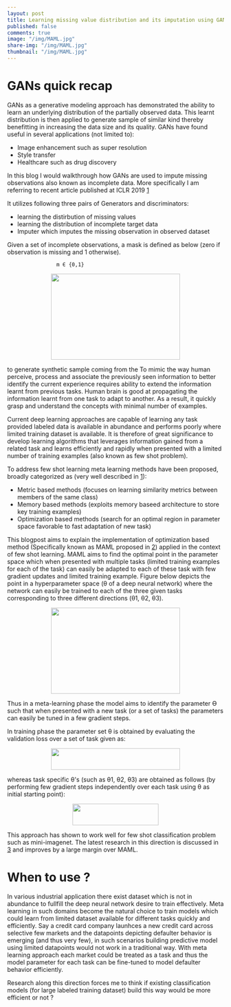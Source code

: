 ```yaml
---
layout: post
title: Learning missing value distribution and its imputation using GANs
published: false
comments: true
image: "/img/MAML.jpg"
share-img: "/img/MAML.jpg"
thumbnail: "/img/MAML.jpg"
---
```


# GANs quick recap

GANs as a generative modeling approach has demonstrated the ability to learn an underlying distribution of the partially observed data. This learnt distribution is then applied to generate sample of similar kind thereby benefitting in increasing the data size and its quality. GANs have found useful in several applications (not limited to):
  * Image enhancement such as super resolution
  * Style transfer
  * Healthcare such as drug discovery

In this blog I would walkthrough how GANs are used to impute missing observations also known as incomplete data. More specifically I am referring to recent article published at ICLR 2019 [1](https://openreview.net/pdf?id=S1lDV3RcKm)

It utilizes following three pairs of Generators and discriminators:
   * learning the distirbution of missing values
   * learning the distribution of incomplete target data
   * Imputer which imputes the missing observation in observed dataset

Given a set of incomplete observations, a mask is defined as below (zero if observation is missing and 1 otherwise).

                    m Є {0,1}
                   
<p align="center"> <img src="https://ai-how.github.io/img/20190120_181402.png" width="300" height="200" /> </p>


to generate synthetic sample coming from the To mimic the way human perceive, process and associate the previously seen information to better identify the current experience requires ability to extend the information learnt from previous tasks. Human brain is good at propagating the information learnt from one task to adapt to another. As a result, it quickly grasp and understand the concepts with minimal number of examples.

Current deep learning approaches are capable of learning any task provided labeled data is available in abundance and performs poorly where limited training dataset is available. It is therefore of great significance to develop learning algorithms that leverages information gained from a related task and learns efficiently and rapidly when presented with a limited number of training examples (also known as few shot problem).

To address few shot learning meta learning methods have been proposed, broadly categorized as (very well described in [1](https://arxiv.org/pdf/1807.05960.pdf)):

* Metric based methods (focuses on learning similarity metrics between members of the same class)
* Memory based methods (exploits memory baseed architecture to store key training examples)
* Optimization based methods (search for an optimal region in parameter space favorable to fast adaptation of new task)

This blogpost aims to explain the implementation of optimization based method (Specifically known as MAML proposed in [2](https://arxiv.org/pdf/1703.03400.pdf)) applied in the context of few shot learning. MAML aims to find the optimal point in the parameter space which when presented with multiple tasks (limited training examples for each of the task) can easily be adapted to each of these task with few gradient updates and limited training example. Figure below depicts the point in a hyperparameter space (θ of a deep neural network) where the network can easily be trained to each of the three given tasks corresponding to three different directions (θ1, θ2, θ3).

<p align="center"> <img src="https://ai-how.github.io/img/MAML.jpg" width="300" height="200" /> </p>

Thus in a meta-learning phase the model aims to identify the parameter Ɵ such that when presented with a new task (or a set of tasks) the parameters can easily be tuned in a few gradient steps.

In training phase the parameter set θ is obtained by evaluating the validation loss over a set of task given as:

<p align="center"> <img src="https://ai-how.github.io/img/theta.jpg" width="300" height="50" /> </p>

whereas task specific θ's (such as θ1, θ2, θ3) are obtained as follows (by performing few gradient steps independently over each task using θ as initial starting point):

<p align="center"> <img src="https://ai-how.github.io/img/thetadash.jpg" width="200" height="50" /> </p>

This approach has shown to work well for few shot classification problem such as mini-imagenet. The latest research in this direction is discussed in [3](https://arxiv.org/pdf/1807.05960.pdf) and improves by a large margin over MAML.

# When to use ?

In various industrial application there exist dataset which is not in abundance to fullfill the deep neural network desire to train effectively. Meta learning in such domains become the natural choice to train models which could learn from limited dataset available for different tasks quickly and efficiently. Say a credit card company launhces a new credit card across selective few markets and the datapoints depicting defaulter behavior is emerging (and thus very few), in such scenarios building predictive model using limited datapoints would not work in a traditional way. With meta learning approach each market could be treated as a task and thus the model parameter for each task can be fine-tuned to model defaulter behavior efficiently.

Research along this direction forces me to think if existing classification models (for large labeled training dataset) build this way would be more efficient or not ?
